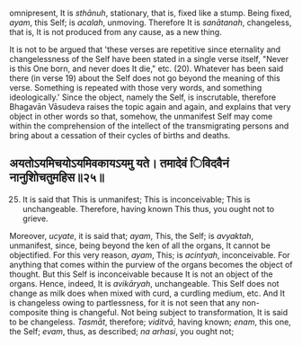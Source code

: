 omnipresent, It is *sthānuh*, stationary, that is, fixed like a stump. Being fixed, *ayam*, this Self; is *acalah*, unmoving. Therefore It is *sanātanah*, changeless, that is, It is not produced from any cause, as a new thing.

It is not to be argued that 'these verses are repetitive since eternality and changelessness of the Self have been stated in a single verse itself, "Never is this One born, and never does It die," etc. (20). Whatever has been said there (in verse 19) about the Self does not go beyond the meaning of this verse. Something is repeated with those very words, and something ideologically.' Since the object, namely the Self, is inscrutable, therefore Bhagavān Vāsudeva raises the topic again and again, and explains that very object in other words so that, somehow, the unmanifest Self may come within the comprehension of the intellect of the transmigrating persons and bring about a cessation of their cycles of births and deaths.

## अयतोऽयमिचयोऽयमिवकायऽयमु यते। तमादेवं िविदवैनं नानुशोिचतुमहिस॥२५॥

25. It is said that This is unmanifest; This is inconceivable; This is unchangeable. Therefore, having known This thus, you ought not to grieve.

Moreover, *ucyate*, it is said that; *ayam*, This, the Self; is *avyaktah*, unmanifest, since, being beyond the ken of all the organs, It cannot be objectified. For this very reason, *ayam*, This; is *acintyah*, inconceivable. For anything that comes within the purview of the organs becomes the object of thought. But this Self is inconceivable because It is not an object of the organs. Hence, indeed, It is *avikāryah*, unchangeable. This Self does not change as milk does when mixed with curd, a curdling medium, etc. And It is changeless owing to partlessness, for it is not seen that any non-composite thing is changeful. Not being subject to transformation, It is said to be changeless. *Tasmāt*, therefore; *viditvā*, having known; *enam*, this one, the Self; *evam*, thus, as described; *na arhasi*, you ought not;